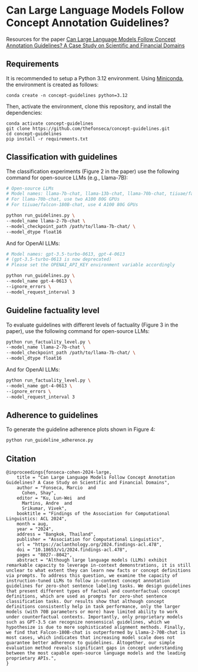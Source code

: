 # Can Large Language Models Follow Concept Annotation Guidelines?

Resources for the paper [Can Large Language Models Follow Concept Annotation Guidelines? A Case Study on Scientific and Financial Domains](https://aclanthology.org/2024.findings-acl.478/)

## Requirements

It is recommended to setup a Python 3.12 environment. Using [Miniconda](https://docs.anaconda.com/miniconda/), the environment is created as follows:
```
conda create -n concept-guidelines python=3.12
```

Then, activate the environment, clone this repository, and install the dependencies:
```
conda activate concept-guidelines
git clone https://github.com/thefonseca/concept-guidelines.git
cd concept-guidelines
pip install -r requirements.txt
```

## Classification with guidelines

The classification experiments (Figure 2 in the paper) use the following command for open-source LLMs (e.g., Llama-7B):
```sh
# Open-source LLMs
# Model names: llama-7b-chat, llama-13b-chat, llama-70b-chat, tiiuae/falcon-180B-chat
# For llama-70b-chat, use two A100 80G GPUs
# For tiiuae/falcon-180B-chat, use 4 A100 80G GPUs

python run_guidelines.py \
--model_name llama-2-7b-chat \
--model_checkpoint_path /path/to/llama-7b-chat/ \
--model_dtype float16
```

And for OpenAI LLMs:
```sh
# Model names: gpt-3.5-turbo-0613, gpt-4-0613
# (gpt-3.5-turbo-0613 is now deprecated)
# Please set the OPENAI_API_KEY environment variable accordingly

python run_guidelines.py \
--model_name gpt-4-0613 \
--ignore_errors \
--model_request_interval 3
```

## Guideline factuality level

To evaluate guidelines with different levels of factuality (Figure 3 in the paper), use the following command for open-source LLMs:

```sh
python run_factuality_level.py \
--model_name llama-2-7b-chat \
--model_checkpoint_path /path/to/llama-7b-chat/ \
--model_dtype float16
```

And for OpenAI LLMs:

```sh
python run_factuality_level.py \
--model_name gpt-4-0613 \
--ignore_errors \
--model_request_interval 3
```

## Adherence to guidelines

To generate the guideline adherence plots shown in Figure 4:
```sh
python run_guideline_adherence.py
```

## Citation
```
@inproceedings{fonseca-cohen-2024-large,
    title = "Can Large Language Models Follow Concept Annotation Guidelines? A Case Study on Scientific and Financial Domains",
    author = "Fonseca, Marcio  and
      Cohen, Shay",
    editor = "Ku, Lun-Wei  and
      Martins, Andre  and
      Srikumar, Vivek",
    booktitle = "Findings of the Association for Computational Linguistics: ACL 2024",
    month = aug,
    year = "2024",
    address = "Bangkok, Thailand",
    publisher = "Association for Computational Linguistics",
    url = "https://aclanthology.org/2024.findings-acl.478",
    doi = "10.18653/v1/2024.findings-acl.478",
    pages = "8027--8042",
    abstract = "Although large language models (LLMs) exhibit remarkable capacity to leverage in-context demonstrations, it is still unclear to what extent they can learn new facts or concept definitions via prompts. To address this question, we examine the capacity of instruction-tuned LLMs to follow in-context concept annotation guidelines for zero-shot sentence labeling tasks. We design guidelines that present different types of factual and counterfactual concept definitions, which are used as prompts for zero-shot sentence classification tasks. Our results show that although concept definitions consistently help in task performance, only the larger models (with 70B parameters or more) have limited ability to work under counterfactual contexts. Importantly, only proprietary models such as GPT-3.5 can recognize nonsensical guidelines, which we hypothesize is due to more sophisticated alignment methods. Finally, we find that Falcon-180B-chat is outperformed by Llama-2-70B-chat is most cases, which indicates that increasing model scale does not guarantee better adherence to guidelines. Altogether, our simple evaluation method reveals significant gaps in concept understanding between the most capable open-source language models and the leading proprietary APIs.",
}
```